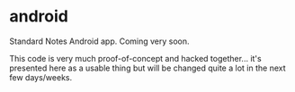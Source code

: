 # android
Standard Notes Android app. Coming very soon.

This code is very much proof-of-concept and hacked together... it's presented here as a usable thing but will be changed quite a lot in the next few days/weeks.
